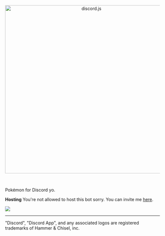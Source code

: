 <div align="center">
  <br />
  <p>
    <a href="https://goo.gl/FegjFz"><img src="https://media.discordapp.net/attachments/344651822331592724/345001623871029259/1502325191245.jpg" width="546" alt="discord.js" /></a>
  </p>
  <br />
</div>


Pokémon for Discord yo.

**Hosting**
You're not allowed to host this bot sorry. You can invite me [here](https://discordapp.com/oauth2/authorize?client_id=330488924449275916&scope=bot&permissions=268746822). 


 [![](https://discordapp.com/api/guilds/334745231163654145/embed.png?style=banner2)](https://discord.gg/z3mbwU2)
 
 ---
 "Discord", "Discord App", and any associated logos are registered trademarks of Hammer & Chisel, inc.
